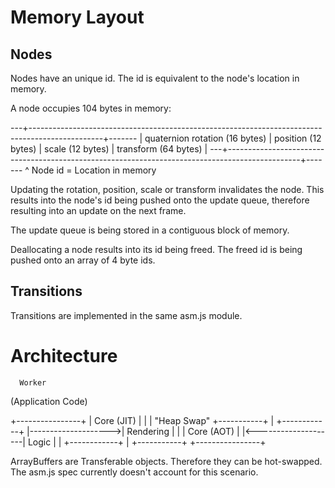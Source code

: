 # Memory Layout

## Nodes

Nodes have an unique id. The id is equivalent to the node's location in memory.

A node occupies 104 bytes in memory:

---+------------------------------------------------------------------------------------------------+-------
   | quaternion rotation (16 bytes) | position (12 bytes) | scale (12 bytes) | transform (64 bytes) |
---+------------------------------------------------------------------------------------------------+-------
   ^
   Node id = Location in memory

Updating the rotation, position, scale or transform invalidates the node.
This results into the node's id being pushed onto the update queue, therefore
resulting into an update on the next frame.

The update queue is being stored in a contiguous block of memory.

Deallocating a node results into its id being freed. The freed id is being
pushed onto an array of 4 byte ids.

## Transitions

Transitions are implemented in the same asm.js module.

# Architecture

      Worker
(Application Code)

+----------------+
| Core (JIT)     |
|                |      "Heap Swap"    +-----------+
| +------------+ |-------------------->| Rendering |
| | Core (AOT) | |<--------------------| Logic     |
| +------------+ |                     +-----------+
+----------------+

ArrayBuffers are Transferable objects. Therefore they can be hot-swapped. The
asm.js spec currently doesn't account for this scenario.
